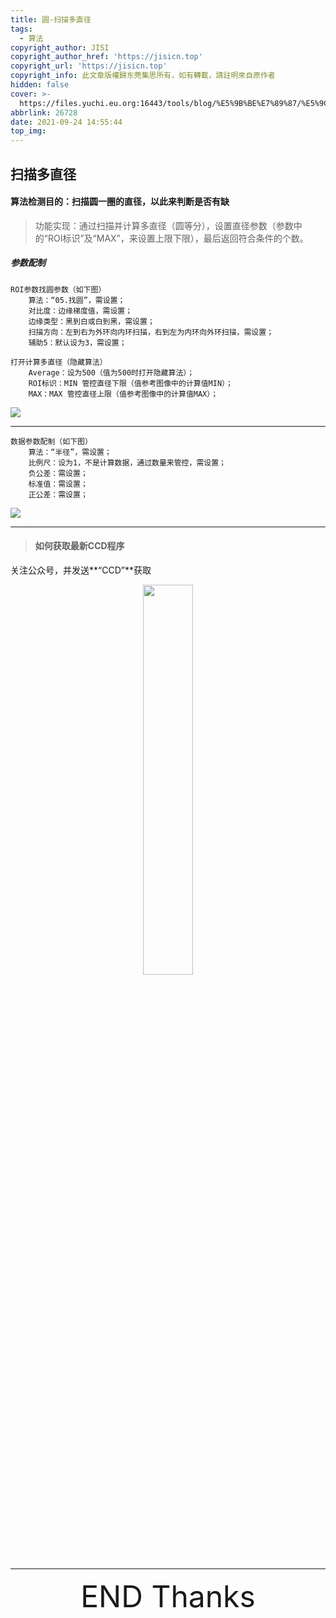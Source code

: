 ```yaml
---
title: 圆-扫描多直径
tags:
  - 算法
copyright_author: JISI
copyright_author_href: 'https://jisicn.top'
copyright_url: 'https://jisicn.top'
copyright_info: 此文章版權歸东莞集思所有，如有轉載，請註明來自原作者
hidden: false
cover: >-
  https://files.yuchi.eu.org:16443/tools/blog/%E5%9B%BE%E7%89%87/%E5%9C%86-%E6%89%AB%E6%8F%8F%E5%A4%9A%E7%9B%B4%E5%BE%84/%E5%B0%81%E9%9D%A2.png
abbrlink: 26728
date: 2021-09-24 14:55:44
top_img:
---
```


 ## 扫描多直径

#### 算法检测目的：扫描圆一圈的直径，以此来判断是否有缺

> 功能实现：通过扫描并计算多直径（圆等分），设置直径参数（参数中的“ROI标识”及“MAX”，来设置上限下限），最后返回符合条件的个数。

##### 参数配制

```
ROI参数找圆参数（如下图）
	算法：“05.找圆”，需设置；
	对比度：边缘梯度值，需设置；
	边缘类型：黑到白或白到黑，需设置；
	扫描方向：左到右为外环向内环扫描，右到左为内环向外环扫描，需设置；
	辅助5：默认设为3，需设置；

打开计算多直径（隐藏算法）
	Average：设为500（值为500时打开隐藏算法）；
	ROI标识：MIN 管控直径下限（值参考图像中的计算值MIN）；
	MAX：MAX 管控直径上限（值参考图像中的计算值MAX）；
```

![](https://files.yuchi.eu.org:16443/tools/blog/%E5%9B%BE%E7%89%87/%E5%9C%86-%E6%89%AB%E6%8F%8F%E5%A4%9A%E7%9B%B4%E5%BE%84/%E6%89%AB%E6%8F%8F%E5%A4%9A%E7%9B%B4%E5%BE%84-01.png)

------

```
数据参数配制（如下图）
	算法：“半径”，需设置；
	比例尺：设为1，不是计算数据，通过数量来管控，需设置；
	负公差：需设置；
	标准值：需设置；
	正公差：需设置；
```

![](https://files.yuchi.eu.org:16443/tools/blog/%E5%9B%BE%E7%89%87/%E5%9C%86-%E6%89%AB%E6%8F%8F%E5%A4%9A%E7%9B%B4%E5%BE%84/%E6%89%AB%E6%8F%8F%E5%A4%9A%E7%9B%B4%E5%BE%84-02.png)


----

> #### 如何获取最新CCD程序

关注公众号，并发送**“CCD”**获取

<div align="center">
    <img src="https://tc.jisicn.top/img/202404251607047.png" width="40%" height="40%"></img>
</div>



------

<div align='center' ><font size='50'>END Thanks</font></div>
